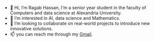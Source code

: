 - 👋 Hi, I’m Ragab Hassan, I'm a senior year student in the faculty of Computers and data science at Alexandria University.
- 👀 I’m interested in AI, data science and Mathematics.
- 💞️ I’m looking to collaborate on real-world projects to introduce new innovative solutions. 
- 📫 you can reach me through my [Gmail](ragabhassan716@gmail.com). 


<!---
RagabHassan1/RagabHassan1 is a ✨ special ✨ repository because its `README.md` (this file) appears on your GitHub profile.
You can click the Preview link to take a look at your changes.
--->
